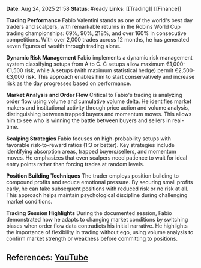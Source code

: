 **Date**: Aug 24, 2025 21:58
**Status**: #ready 
**Links**: [[Trading]] [[Finance]]

**Trading Performance**
Fabio Valentini stands as one of the world's best day traders and scalpers, with remarkable returns in the Robins World Cup trading championships: 69%, 90%, 218%, and over 160% in consecutive competitions. With over 2,000 trades across 12 months, he has generated seven figures of wealth through trading alone.

**Dynamic Risk Management**
Fabio implements a dynamic risk management system classifying setups from A to C. C setups allow maximum €1,000-€1,500 risk, while A setups (with maximum statistical hedge) permit €2,500-€3,000 risk. This approach enables him to start conservatively and increase risk as the day progresses based on performance.

**Market Analysis and Order Flow**
Critical to Fabio's trading is analyzing order flow using volume and cumulative volume delta. He identifies market makers and institutional activity through price action and volume analysis, distinguishing between trapped buyers and momentum moves. This allows him to see who is winning the battle between buyers and sellers in real-time.

**Scalping Strategies**
Fabio focuses on high-probability setups with favorable risk-to-reward ratios (1:3 or better). Key strategies include identifying absorption areas, trapped buyers/sellers, and momentum moves. He emphasizes that even scalpers need patience to wait for ideal entry points rather than forcing trades at random levels.

**Position Building Techniques**
The trader employs position building to compound profits and reduce emotional pressure. By securing small profits early, he can take subsequent positions with reduced risk or no risk at all. This approach helps maintain psychological discipline during challenging market conditions.

**Trading Session Highlights**
During the documented session, Fabio demonstrated how he adapts to changing market conditions by switching biases when order flow data contradicts his initial narrative. He highlights the importance of flexibility in trading without ego, using volume analysis to confirm market strength or weakness before committing to positions.

## References: [YouTube](https://www.youtube.com/watch?v=cLgdXZnLL_0)

